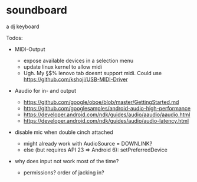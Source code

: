 # soundboard
a dj keyboard

Todos:

 - MIDI-Output
   - expose available devices in a selection menu
   - update linux kernel to allow midi   
   - Ugh. My §$% lenovo tab doesnt support midi. Could use https://github.com/kshoji/USB-MIDI-Driver 
   
 - Aaudio for in- and output
   - https://github.com/google/oboe/blob/master/GettingStarted.md
   - https://github.com/googlesamples/android-audio-high-performance
   - https://developer.android.com/ndk/guides/audio/aaudio/aaudio.html
   - https://developer.android.com/ndk/guides/audio/audio-latency.html
 - disable mic when double cinch attached
   - might already work with AudioSource = DOWNLINK?
   - else (but requires API 23 => Android 6): setPreferredDevice
   
 - why does input not work most of the time?
   - permissions? order of jacking in?



